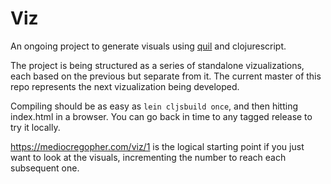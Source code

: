 # Viz

An ongoing project to generate visuals using [quil](https://quil.info) and
clojurescript.

The project is being structured as a series of standalone vizualizations, each
based on the previous but separate from it. The current master of this repo
represents the next vizualization being developed.

Compiling should be as easy as `lein cljsbuild once`, and then hitting
index.html in a browser. You can go back in time to any tagged release to try it
locally.

https://mediocregopher.com/viz/1 is the logical starting point if you just want
to look at the visuals, incrementing the number to reach each subsequent one.
